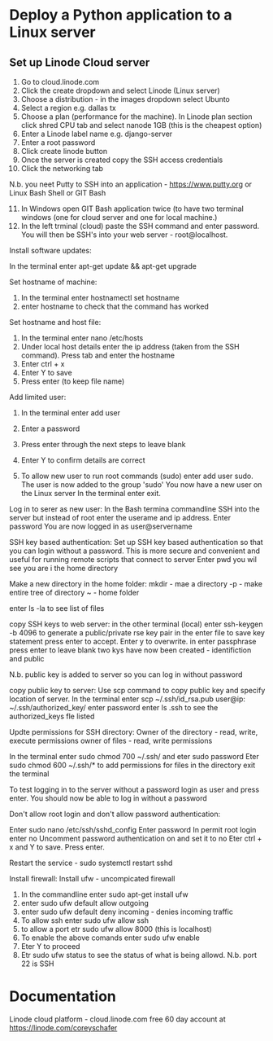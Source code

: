 Deploy a Python application to a Linux server
=============================================

Set up Linode Cloud server
--------------------------
1. Go to cloud.linode.com
2. Click the create dropdown and select Linode (Linux server)
3. Choose a distribution - in the images dropdown select Ubunto
4. Select a region e.g. dallas tx
5. Choose a plan (performance for the machine). In Linode plan section click shred CPU tab and select nanode 1GB (this is the cheapest option)
6. Enter a Linode label name e.g. django-server
7. Enter a root password
8. Click create linode button
9. Once the server is created copy the SSH access credentials
10. Click the networking tab

N.b. you neet Putty to SSH into an application - https://www.putty.org or Linux Bash Shell or GIT Bash

11. In Windows open GIT Bash application twice (to have two terminal windows (one for cloud server and one for local machine.)
12. In the left trminal (cloud) paste the SSH command and enter password. You will then be SSH's into your web server - root@localhost.

Install software updates:

In the terminal enter apt-get update && apt-get upgrade

Set hostname of machine:

1. In the terminal enter hostnamectl set hostname <hostname>
2. enter hostname to check that the command has worked
  
Set hostname and host file:
  
1. In the terminal enter nano /etc/hosts
2. Under local host details enter the ip address (taken from the SSH command). Press tab and enter the hostname
3. Enter ctrl + x
4. Enter Y to save
5. Press enter (to keep file name)
  
Add limited user:
1. In the terminal enter add user <username>
2. Enter a password
3. Press enter through the next steps to leave blank
4. Enter Y to confirm details are correct
  
5. To allow new user to run root commands (sudo) enter add user <username> sudo. The user is now added to the group 'sudo'
You now have a new user on the Linux server 
In the terminal enter exit.
  
Log in to serer as new user:
In the Bash termina commandline SSH into the server but instead of root enter the userame and ip address.  Enter password
You are now logged in as user@servername
  
SSH key based authentication:
Set up SSH key based authentication so that you can login without a password.  This is more secure and convenient and useful for running
  remote scripts that connect to server
 Enter pwd you wil see you are i the home directory
  
Make a new directory in the home folder:
mkdir - mae a directory
-p - make entire tree of directory
~ - home folder
  
enter ls -la to see list of files

copy SSH keys to web server:
in the other terminal (local) enter ssh-keygen -b 4096 to generate a public/private rse key pair
in the enter file to save key statement press enter to accept. Enter y to overwrite. in enter passphrase press enter to leave blank
  two kys have now been created - identifiction and public
  
N.b. public key is added to server so you can log in without password
  
copy public key to server:
Use scp command to copy public key and specify location of server. In the terminal enter
scp ~/.ssh/id_rsa.pub user@ip: ~/.ssh/authorized_key/
enter password
enter ls .ssh to see the authorized_keys fle listed
  
Updte permissions for SSH directory:
Owner of the directory - read, write, execute permissions
owner of files - read, write permissions
  
In the terminal enter sudo chmod 700 ~/.ssh/ and eter sudo password
Eter sudo chmod 600 ~/.ssh/* to add permissions for files in the directory
exit the terminal
  
To test logging in to the server without a password login as user and press enter. You should now be able to log in without a password
  
Don't allow root login and don't allow password authentication:
  
Enter sudo nano /etc/ssh/sshd_config
Enter password
In permit root login enter no
Uncomment password authentication on and set it to no
Eter ctrl + x and Y to save. Press enter.
  
Restart the service - sudo systemctl restart sshd
  
Install firewall:
Install ufw - uncompicated firewall
  
1. In the commandline enter sudo apt-get install ufw
2. enter sudo ufw default allow outgoing
3. enter sudo ufw default deny incoming - denies incoming traffic
4. To allow ssh enter sudo ufw allow ssh
5. to allow a port etr sudo ufw allow 8000 (this is localhost)
6. To enable the above comands enter sudo ufw enable
7. Eter Y to proceed
8. Etr sudo ufw status to see the status of what is being allowd. N.b. port 22 is SSH
  


Documentation
=============
Linode cloud platform - cloud.linode.com free 60 day account at https://linode.com/coreyschafer
